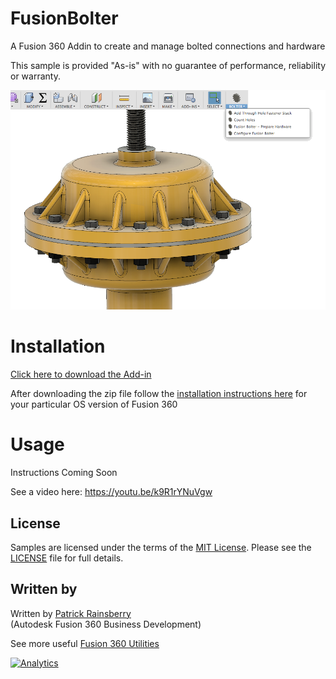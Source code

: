 # FusionBolter

A Fusion 360 Addin to create and manage bolted connections and hardware


This sample is provided "As-is" with no guarantee of performance, reliability or warranty.

![FusionBolter](./resources/ReadMeCover.png)


# Installation
[Click here to download the Add-in](https://github.com/tapnair/FusionSlicerLT/archive/master.zip)

After downloading the zip file follow the [installation instructions here](https://tapnair.github.io/installation.html) for your particular OS version of Fusion 360


# Usage
Instructions Coming Soon

See a video here: https://youtu.be/k9R1rYNuVgw


## License
Samples are licensed under the terms of the [MIT License](http://opensource.org/licenses/MIT). Please see the [LICENSE](LICENSE) file for full details.

## Written by

Written by [Patrick Rainsberry](https://twitter.com/prrainsberry) <br /> (Autodesk Fusion 360 Business Development)

See more useful [Fusion 360 Utilities](https://tapnair.github.io/index.html)

[![Analytics](https://ga-beacon.appspot.com/UA-41076924-3/fusionbolter)](https://github.com/igrigorik/ga-beacon)

